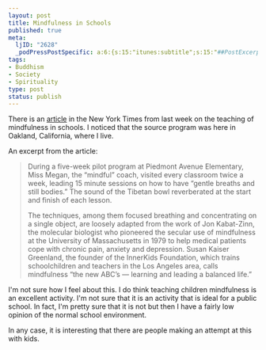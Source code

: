 ```yaml
--- 
layout: post
title: Mindfulness in Schools
published: true
meta: 
  ljID: "2628"
  _podPressPostSpecific: a:6:{s:15:"itunes:subtitle";s:15:"##PostExcerpt##";s:14:"itunes:summary";s:15:"##PostExcerpt##";s:15:"itunes:keywords";s:17:"##WordPressCats##";s:13:"itunes:author";s:10:"##Global##";s:15:"itunes:explicit";s:7:"Default";s:12:"itunes:block";s:7:"Default";}
tags: 
- Buddhism
- Society
- Spirituality
type: post
status: publish
---
```

There is an <a href="http://www.nytimes.com/2007/06/16/us/16mindful.html?_r=2&amp;oref=slogin&amp;oref=slogin">article</a> in the New York Times from last week on the teaching of mindfulness in schools. I noticed that the source program was here in Oakland, California, where I live.

An excerpt from the article:
<blockquote>During a five-week pilot program at Piedmont Avenue Elementary, Miss Megan, the “mindful” coach, visited every classroom twice a week, leading 15 minute sessions on how to have “gentle breaths and still bodies.” The sound of the Tibetan bowl reverberated at the start and finish of each lesson.

The techniques, among them focused breathing and concentrating on a single object, are loosely adapted from the work of Jon Kabat-Zinn, the molecular biologist who pioneered the secular use of mindfulness at the University of Massachusetts in 1979 to help medical patients cope with chronic pain, anxiety and depression. Susan Kaiser Greenland, the founder of the InnerKids Foundation, which trains schoolchildren and teachers in the Los Angeles area, calls mindfulness “the new ABC’s — learning and leading a balanced life.”</blockquote>
I'm not sure how I feel about this. I do think teaching children mindfulness is an excellent activity. I'm not sure that it is an activity that is ideal for a public school. In fact, I'm pretty sure that it is not but then I have a fairly low opinion of the normal school environment.

In any case, it is interesting that there are people making an attempt at this with kids.
